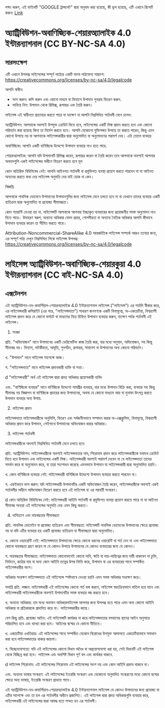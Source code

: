 লক্ষ্য করুন, এই ফাইলটি "GOOGLE ট্রান্সলেট" দ্বারা অনুবাদ করা হয়েছে, কী ভুল হয়েছে, এটি এখানে রিপোর্ট করুন: [Link](https://github.com/14wual/vkm/pulls)

# অ্যাট্রিবিউশন-অবাণিজ্যিক-শেয়ারঅ্যালাইক 4.0 ইন্টারন্যাশনাল (CC BY-NC-SA 4.0)

## সারসংক্ষেপ

এটি এখানে উপলব্ধ লাইসেন্সের সম্পূর্ণ পাঠ্যের একটি মানব পাঠযোগ্য সারাংশ:
https://creativecommons.org/licenses/by-nc-sa/4.0/legalcode

আপনি স্বাধীন:

- ভাগ করুন: কপি করুন এবং কোনো মাধ্যম বা বিন্যাসে উপাদান পুনরায় বিতরণ করুন.
- মানিয়ে নিন: উপাদান থেকে রিমিক্স, রূপান্তর এবং তৈরি করুন।

লাইসেন্স এই স্বাধীনতা প্রত্যাহার করতে পারে না যতক্ষণ না আপনি নিম্নলিখিত শর্তাবলী মেনে চলেন:

অ্যাট্রিবিউশন: আপনাকে অবশ্যই উপযুক্ত ক্রেডিট দিতে হবে, লাইসেন্সের একটি লিঙ্ক প্রদান করতে হবে এবং কোনো পরিবর্তন করা হয়েছে কিনা তা নির্দেশ করতে হবে।
আপনি যেকোনো যুক্তিসঙ্গত উপায়ে তা করতে পারেন, কিন্তু এমন কোনো উপায়ে নয় যা আপনাকে লাইসেন্সকারীর দ্বারা অনুমোদিত বা অনুমোদনের পরামর্শ দেয়।
এটা তোলে ব্যবহার

অবাণিজ্যিক: আপনি একটি বাণিজ্যিক উদ্দেশ্যে উপাদান ব্যবহার নাও হতে পারে.

শেয়ারঅ্যালাইক: আপনি যদি উপাদানটি রিমিক্স করেন, রূপান্তর করেন বা তৈরি করেন তবে আপনাকে অবশ্যই আপনার অবদানগুলি একই লাইসেন্সের অধীনে বিতরণ করতে হবে
মূল

কোন অতিরিক্ত বিধিনিষেধ নেই: আপনি আইনগত শর্তাবলী বা প্রযুক্তিগত ব্যবস্থা প্রয়োগ করতে পারবেন না যা আইনত অন্যদের করতে বাধা দেয়
লাইসেন্স অনুমতি দেয় যাই হোক না কেন।

বিজ্ঞপ্তি:

আপনাকে পাবলিক ডোমেনে উপাদানের উপাদানগুলির জন্য লাইসেন্স মেনে চলতে হবে না বা যেখানে তাদের ব্যবহার একটি ব্যতিক্রম দ্বারা অনুমোদিত
বা প্রযোজ্য সীমাবদ্ধতা।

কোন গ্যারান্টি দেওয়া হয় না. লাইসেন্সটি আপনাকে আপনার ইচ্ছাকৃত ব্যবহারের জন্য প্রয়োজনীয় সমস্ত অনুমোদন নাও দিতে পারে। উদাহরণ স্বরূপ,
অন্যান্য অধিকার যেমন প্রচার, গোপনীয়তা বা অন্যান্য নৈতিক অধিকার আপনি কীভাবে উপাদান ব্যবহার করেন তা সীমিত করতে পারে।

Attribution-Noncommercial-ShareAlike 4.0 আন্তর্জাতিক লাইসেন্স সম্পর্কে আরও তথ্যের জন্য, এর সম্পূর্ণ পাঠ্য দেখুন
নিম্নলিখিত লিঙ্কে লাইসেন্স উপলব্ধ: https://creativecommons.org/licenses/by-nc-sa/4.0/legalcode

# লাইসেন্স অ্যাট্রিবিউশন-অবাণিজ্যিক-শেয়ারকুয়া 4.0 ইন্টারন্যাশনাল (CC বাই-NC-SA 4.0)

## এক্সটেনশন

এই অ্যাট্রিবিউশন-নন-কমার্শিয়াল-শেয়ারঅ্যালাইক 4.0 ইন্টারন্যাশনাল লাইসেন্স ("লাইসেন্স") এর শর্তাদি স্বীকার করে, এর লাইসেন্সধারী
কপিরাইট (এর পরে, "লাইসেন্সদাতা") সাধারণ জনগণকে একটি বিনামূল্যে, অ-একচেটিয়া, বিশ্বব্যাপী লাইসেন্স প্রদান করে
যে কোনো ফর্ম্যাট বা মাধ্যমের নিচে চিহ্নিত উপাদান ব্যবহার করুন, যতক্ষণ পর্যন্ত শর্তাবলী
এই লাইসেন্স।

1. সংজ্ঞা

প্রতি. "অভিযোজন" মানে উপাদানের একটি ডেরিভেটিভ কাজ তৈরি করা, যার মধ্যে অনুবাদ, অভিযোজন, সহ কিন্তু সীমাবদ্ধ নয়।
বিন্যাস, নাটকীয়তা, আবৃত্তি, পুনর্গঠন, রূপান্তর, সমাবেশ বা উপাদানের অন্য কোনো পরিবর্তন।

খ. "উপাদান" মানে লাইসেন্স সাপেক্ষে কাজ।

গ. "লাইসেন্সদাতা" মানে লাইসেন্স প্রদানকারী ব্যক্তি বা সত্তা।

d "লাইসেন্সধারী" অর্থ এই লাইসেন্স দ্বারা প্রদত্ত অধিকার প্রয়োগকারী ব্যক্তি৷

এবং. "বাণিজ্যিক ব্যবহার" মানে বাণিজ্যিক উদ্দেশ্যে সামগ্রীর ব্যবহার, যার মধ্যে উপাদান বিক্রি করা, ব্যবহার সহ কিন্তু সীমাবদ্ধ নয়
বিজ্ঞাপন বা বাণিজ্যিক প্রচারের জন্য উপাদানের, অথবা যে কোনো মাধ্যমে আয় বা মুনাফা উৎপন্ন করতে উপাদান ব্যবহার
অন্য উপায়.

2. লাইসেন্স প্রদান

লাইসেন্সদাতা লাইসেন্সধারীকে অনুলিপি, বিতরণ এবং সর্বজনীনভাবে সম্পাদন করার অ-এক্সক্লুসিভ, বিনামূল্যে, বিশ্বব্যাপী অধিকার প্রদান করে
উপাদান, সেইসাথে উপাদানের অভিযোজন করার অধিকার।

3. লাইসেন্স শর্তাবলী

লাইসেন্সধারীকে অবশ্যই নিম্নলিখিত শর্তাবলী মেনে চলতে হবে:

প্রতি. অ্যাট্রিবিউশন: লাইসেন্সধারীকে অবশ্যই লাইসেন্সদাতার নাম, শিরোনাম প্রদান করে লাইসেন্সকারীকে যথাযথ ক্রেডিট দিতে হবে
উপাদান এবং লাইসেন্সের একটি লিঙ্ক। লাইসেন্সধারী অবশ্যই পরামর্শ দেবেন না যে লাইসেন্সদাতা তাদের সমর্থন করে বা অনুমোদন করে, বা তারা সংশোধন করেছে
এমনভাবে উপাদান যা লাইসেন্সকারী দ্বারা অনুমোদিত হয়নি।

খ. কোন বাণিজ্যিক ব্যবহার নেই: লাইসেন্সধারী বাণিজ্যিক উদ্দেশ্যে উপাদান ব্যবহার করতে পারবেন না।

গ. একইভাবে ভাগ করুন: যদি লাইসেন্সধারী উপাদানটির একটি অভিযোজন তৈরি করেন, লাইসেন্সধারীকে অবশ্যই একই শর্তাবলীর অধীনে অভিযোজন বিতরণ করতে হবে
এই লাইসেন্স বা এর পরবর্তী সংস্করণ।

d কোন অতিরিক্ত বিধিনিষেধ নেই: লাইসেন্সধারী আইনি শর্তাবলী বা প্রযুক্তিগত ব্যবস্থা প্রয়োগ করতে পারে না যা আইনত সীমাবদ্ধ
অন্যরা এই লাইসেন্সের অনুমতি দেয় এমন কিছু করতে।

4. দাবিত্যাগ এবং দায়বদ্ধতার সীমাবদ্ধতা

প্রতি. পাবলিক ডোমেইন বা প্রযোজ্য ব্যতিক্রম এবং সীমাবদ্ধতা: লাইসেন্সটি পাবলিক ডোমেনের উপাদানের ক্ষেত্রে প্রযোজ্য নয় বা যদি এটির ব্যবহার হয়
একটি প্রযোজ্য ব্যতিক্রম বা সীমাবদ্ধতা দ্বারা অনুমোদিত।

খ. কোনো ওয়্যারেন্টি নেই: লাইসেন্সদাতা উপাদানের ক্ষেত্রে কোনো ধরনের ওয়ারেন্টি বা শর্ত দেন না এবং লাইসেন্সদাতা কোনো দায়বদ্ধতা গ্রহণ করেন না
যে কোনও উপায়ে উপাদানের যে কোনও ব্যবহারের জন্য যে কোনও।

গ. দায়বদ্ধতার সীমাবদ্ধতা: লাইসেন্সদাতা কোনোভাবেই কোনো দাবি, ক্ষতি বা দায়-দায়িত্বের জন্য দায়ী থাকবেন না
চুক্তি, নির্যাতন, কঠোর দায় বা অন্য কোন আইনি তত্ত্বের উপর ভিত্তি করে, উপাদান বা এর ব্যবহারের সাথে সম্পর্কিত
লাইসেন্সধারীর অংশ।

অধিকার সংরক্ষণ
লাইসেন্সদাতা এই লাইসেন্সে স্পষ্টভাবে দেওয়া হয়নি এমন সমস্ত অধিকার সংরক্ষণ করে।

সমাপ্তি
প্রতি. লঙ্ঘন: লাইসেন্সধারী এই লাইসেন্সের কোনো শর্ত ভঙ্গ করলে, লাইসেন্স স্বয়ংক্রিয়ভাবে বাতিল হয়ে যাবে এবং লাইসেন্সধারী
লাইসেন্সধারীকে অবশ্যই উপাদানটির সমস্ত ব্যবহার বন্ধ করতে হবে।

খ. অন্যান্য অধিকার: তম মধ্যে অবসান অধিকারলাইসেন্স আপনার জন্য উপলব্ধ হতে পারে এমন অন্য কোনো আইনি অধিকার বা প্রতিকারকে প্রভাবিত করে না।
লাইসেন্সকারীর কাছে।

বেশ কিছু
প্রতি. প্রযোজ্য আইন: এই লাইসেন্সটি কার্যকর না করে লাইসেন্সদাতার বসবাসের স্থানের আইন অনুসারে পরিচালিত হবে এবং ব্যাখ্যা করা হবে।
আইনের দ্বন্দ্বের যে কোনো নীতিতে।

খ. একচেটিয়া এখতিয়ার: এই লাইসেন্সের সাথে সম্পর্কিত যেকোন বিরোধের উপযুক্ত আদালতে একচেটিয়াভাবে সমাধান করা হবে
লাইসেন্সদাতার থাকার জায়গা।

গ. বিচ্ছেদযোগ্যতা: যদি এই লাইসেন্সের কোনো বিধান অবৈধ বা অপ্রয়োগযোগ্য ধরা হয়, সেই বিধানটি এই লাইসেন্স থেকে বিচ্ছিন্ন করা হবে।
লাইসেন্স এবং অবশিষ্ট বিধান পূর্ণ বল এবং কার্যকর থাকবে.

d লাইসেন্স শিরোনাম: এই লাইসেন্সের শিরোনাম এই লাইসেন্সের অংশ নয় এবং কোন আইনি প্রভাব থাকবে না।

এবং. অন্যান্য ভাষার সংস্করণ: এই লাইসেন্সের ইংরেজি সংস্করণ এবং যেকোনো অনুবাদিত সংস্করণের মধ্যে কোনো দ্বন্দ্বের ক্ষেত্রে
অন্য ভাষায়, ইংরেজি সংস্করণ প্রাধান্য পাবে।

এই অ্যাট্রিবিউশন-নন-কমার্শিয়াল-শেয়ারঅ্যালাইক 4.0 ইন্টারন্যাশনাল লাইসেন্স যে কোনও উপাদানের জন্য প্রযোজ্য যা এটির সাপেক্ষে এবং তা হল
এর শর্তাবলীর অধীনে প্রকাশিত। এই লাইসেন্স দ্বারা প্রদত্ত অধিকারগুলি ব্যবহার করে, লাইসেন্সধারী এই লাইসেন্সের দ্বারা আবদ্ধ হতে সম্মত হন
এর শর্তাবলী।
